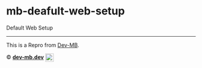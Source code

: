 # mb-deafult-web-setup
Default Web Setup

<hr>

This is a Repro from [Dev-MB](https://github.com/dev-mb/).

© <a href="https://dev-mb.dev"><b>dev-mb.dev</b></a> <img alt="Discord-Bot" width="22px" src="https://cdn.mbdev.cc/cdn/mb/logo.svg" style="vertical-align: middle;">